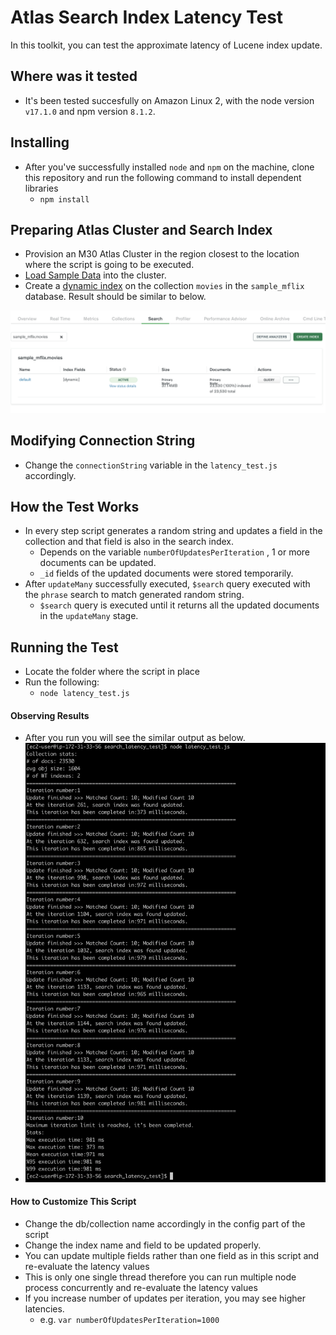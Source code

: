 # Atlas Search Index Latency Test

In this toolkit, you can test the approximate latency of Lucene index update. 



## Where was it tested

- It's been tested succesfully on Amazon Linux 2, with the node version `v17.1.0`  and npm version `8.1.2`. 



## Installing

- After you've successfully installed `node` and `npm` on the machine, clone this repository and run the following command to install dependent libraries
  - `npm install`



## Preparing Atlas Cluster and Search Index

- Provision an M30 Atlas Cluster in the region closest to the location where the script is going to be executed.
- [Load Sample Data](https://docs.atlas.mongodb.com/sample-data/) into the cluster. 
- Create a [dynamic index](https://docs.atlas.mongodb.com/reference/atlas-search/tutorial/create-index-ui/) on the collection `movies` in the `sample_mflix` database. Result should be similar to below.

![001](pics/002.png)

## Modifying Connection String

- Change the `connectionString` variable in the `latency_test.js`  accordingly.



## How the Test Works

- In every step script generates a random string and updates a field in the collection and that field is also in the search index. 
  - Depends on the variable `numberOfUpdatesPerIteration` , 1 or more documents can be updated.
  - `_id` fields of the updated documents were stored temporarily. 
- After `updateMany` successfully executed, `$search` query executed with the `phrase` search to match generated random string. 
  - `$search` query is executed until it returns all the updated documents in the `updateMany` stage. 

## Running the Test

- Locate the folder where the script in place
- Run the following:
  - `node latency_test.js`



#### Observing Results

- After you run you will see the similar output as below.
- ![001](pics/001.png)



#### How to Customize This Script

- Change the db/collection name accordingly in the config part of the script
- Change the index name and field to be updated properly. 
- You can update multiple fields rather than one field as in this script and re-evaluate the latency values
- This is only one single thread therefore you can run multiple node process concurrently and re-evaluate the latency values
- If you increase number of updates per iteration, you may see higher latencies.
  - e.g. `var numberOfUpdatesPerIteration=1000`

